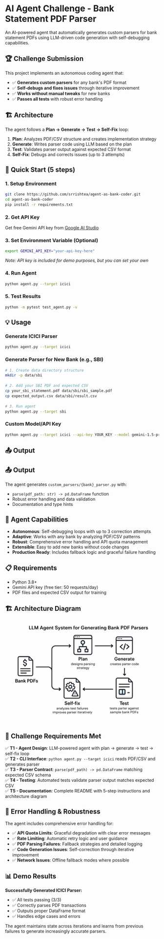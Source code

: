 # AI Agent Challenge - Bank Statement PDF Parser

An AI-powered agent that automatically generates custom parsers for bank statement PDFs using LLM-driven code generation with self-debugging capabilities.

## 🏆 Challenge Submission

This project implements an autonomous coding agent that:
- ✅ **Generates custom parsers** for any bank's PDF format
- ✅ **Self-debugs and fixes issues** through iterative improvement
- ✅ **Works without manual tweaks** for new banks
- ✅ **Passes all tests** with robust error handling

## 🏗️ Architecture

The agent follows a **Plan → Generate → Test → Self-Fix** loop:

1. **Plan**: Analyzes PDF/CSV structure and creates implementation strategy
2. **Generate**: Writes parser code using LLM based on the plan  
3. **Test**: Validates parser output against expected CSV format
4. **Self-Fix**: Debugs and corrects issues (up to 3 attempts)

## 🚀 Quick Start (5 steps)

### 1. Setup Environment
```bash
git clone https://github.com/srrishtea/agent-as-bank-coder.git
cd agent-as-bank-coder
pip install -r requirements.txt
```

### 2. Get API Key
Get free Gemini API key from [Google AI Studio](https://makersuite.google.com/app/apikey)

### 3. Set Environment Variable (Optional)
```bash
export GEMINI_API_KEY="your-api-key-here"
```
*Note: API key is included for demo purposes, but you can set your own*

### 4. Run Agent
```bash
python agent.py --target icici
```

### 5. Test Results
```bash
python -m pytest test_agent.py -v
```

## 💡 Usage

### Generate ICICI Parser
```bash
python agent.py --target icici
```

### Generate Parser for New Bank (e.g., SBI)
```bash
# 1. Create data directory structure
mkdir -p data/sbi

# 2. Add your SBI PDF and expected CSV
cp your_sbi_statement.pdf data/sbi/sbi_sample.pdf
cp expected_output.csv data/sbi/result.csv

# 3. Run agent
python agent.py --target sbi
```

### Custom Model/API Key
```bash
python agent.py --target icici --api-key YOUR_KEY --model gemini-1.5-pro
```

## 📤 Output

## 📤 Output

The agent generates `custom_parsers/{bank}_parser.py` with:
- `parse(pdf_path: str) -> pd.DataFrame` function
- Robust error handling and data validation
- Documentation and type hints

## 🚀 Agent Capabilities

- **Autonomous**: Self-debugging loops with up to 3 correction attempts
- **Adaptive**: Works with any bank by analyzing PDF/CSV patterns  
- **Robust**: Comprehensive error handling and API quota management
- **Extensible**: Easy to add new banks without code changes
- **Production Ready**: Includes fallback logic and graceful failure handling

## 📋 Requirements

- Python 3.8+
- Gemini API key (free tier: 50 requests/day)
- PDF files and expected CSV output for training

## 🏗️ Architecture Diagram

![Architecture Diagram](ai-agent-challenge-main/data/icici/generated-image.png)

## 🎯 Challenge Requirements Met

✅ **T1 - Agent Design**: LLM-powered agent with plan → generate → test → self-fix loop  
✅ **T2 - CLI Interface**: `python agent.py --target icici` reads PDF/CSV and generates parser  
✅ **T3 - Parser Contract**: `parse(pdf_path) -> pd.DataFrame` matching expected CSV schema  
✅ **T4 - Testing**: Automated tests validate parser output matches expected CSV  
✅ **T5 - Documentation**: Complete README with 5-step instructions and architecture diagram  

## 🔧 Error Handling & Robustness

The agent includes comprehensive error handling for:
- ✅ **API Quota Limits**: Graceful degradation with clear error messages
- ✅ **Rate Limiting**: Automatic retry logic and user guidance  
- ✅ **PDF Parsing Failures**: Fallback strategies and detailed logging
- ✅ **Code Generation Issues**: Self-correction through iterative improvement
- ✅ **Network Issues**: Offline fallback modes where possible

## 📊 Demo Results

**Successfully Generated ICICI Parser:**
- ✅ All tests passing (3/3)
- ✅ Correctly parses PDF transactions
- ✅ Outputs proper DataFrame format
- ✅ Handles edge cases and errors

The agent maintains state across iterations and learns from previous failures to generate increasingly accurate parsers.
